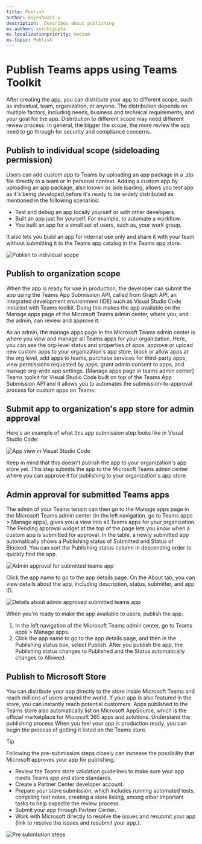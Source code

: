 ```yaml
---
title: Publish
author: Rajeshwari-v
description:  Describes about publishing
ms.author: surbhigupta
ms.localizationpriority: medium
ms.topic: Publish
---
```


# Publish Teams apps using Teams Toolkit

After creating the app, you can distribute your app to different scope, such as individual, team, organization, or anyone. The distribution depends on multiple factors, including needs, business and technical requirements, and your goal for the app. Distribution to different scope may need different review process. In general, the bigger the scope, the more review the app need to go through for security and compliance concerns.

## Publish to individual scope (sideloading permission)

Users can add custom app to Teams by uploading an app package in a .zip file directly to a team or in personal context. Adding a custom app by uploading an app package, also known as side loading, allows you test app as it's being developed,before it's ready to be widely distributed as mentioned in the following scenarios:

* Test and debug an app locally yourself or with other developers.
* Built an app just for yourself. For example, to automate a workflow.
* You built an app for a small set of users, such as, your work group.

It also lets you build an app for internal use only and share it with your team without submitting it to the Teams app catalog in the Teams app store.

![Publish to individual scope](~/assets/images/tools-and-sdks/upload-app.png)

## Publish to organization scope

When the app is ready for use in production, the developer can submit the app using the Teams App Submission API, called from Graph API, an integrated development environment (IDE) such as Visual Studio Code installed with Teams toolkit. Doing this makes the app available on the Manage apps page of the Microsoft Teams admin center, where you, and the admin, can review and approve it.

As an admin, the manage apps page in the Microsoft Teams admin center is where you view and manage all Teams apps for your organization. Here, you can see the org-level status and properties of apps, approve or upload new custom apps to your organization's app store, block or allow apps at the org level, add apps to teams, purchase services for third-party apps, view permissions requested by apps, grant admin consent to apps, and manage org-wide app settings.
[Manage apps page in teams admin center]
Teams toolkit for Visual Studio Code built on top of the Teams App Submission API and it allows you to automates the submission-to-approval process for custom apps on Teams.

## Submit app to organization's app store for admin approval

Here's an example of what this app submission step looks like in Visual Studio Code:

 ![App view in Visual Studio Code](~/assets/images/tools-and-sdks/app-view-in-visual-vscode.png)

Keep in mind that this doesn't publish the app to your organization's app store yet. This step submits the app to the Microsoft Teams admin center where you can approve it for publishing to your organization's app store.

## Admin approval for submitted Teams apps

The admin of your Teams tenant can then go to the Manage apps page in the Microsoft Teams admin center (in the left navigation, go to Teams apps > Manage apps), gives you a view into all Teams apps for your organization. The Pending approval widget at the top of the page lets you know when a custom app is submitted for approval.
In the table, a newly submitted app automatically shows a Publishing status of Submitted and Status of Blocked. You can sort the Publishing status column in descending order to quickly find the app.

 ![Admin approval for submitted teams app](~/assets/images/tools-and-sdks/admin-approval-for-teams-app.png)

Click the app name to go to the app details page. On the About tab, you can view details about the app, including description, status, submitter, and app ID.

 ![Details about admin approved submitted teams app](~/assets/images/tools-and-sdks/about-submitted-app.png)

When you're ready to make the app available to users, publish the app.

1. In the left navigation of the Microsoft Teams admin center, go to Teams apps > Manage apps.
2. Click the app name to go to the app details page, and then in the Publishing status box, select Publish.
After you publish the app, the Publishing status changes to Published and the Status automatically changes to Allowed.

## Publish to Microsoft Store

You can distribute your app directly to the store inside Microsoft Teams and reach millions of users around the world. If your app is also featured in the store, you can instantly reach potential customers.
Apps published to the Teams store also automatically list on Microsoft AppSource, which is the official marketplace for Microsoft 365 apps and solutions.
Understand the publishing process
When you feel your app is production ready, you can begin the process of getting it listed on the Teams store.

>[!Tip]
> Following the pre-submission steps closely can increase the possibility that Microsoft approves your app for publishing.

* Review the Teams store validation guidelines to make sure your app meets Teams app and store standards.
* Create a Partner Center developer account.
* Prepare your store submission, which includes running automated tests, compiling test notes, creating a store listing, among other important tasks to help expedite the review process.
* Submit your app through Partner Center.
* Work with Microsoft directly to resolve the issues and resubmit your app (link to resolve the issues and resubmit your app.).

 ![Pre submission steps](~/assets/images/tools-and-sdks/pre-submission-steps.png)